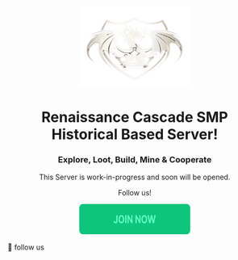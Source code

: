 <div align="center">
  <img src="images/RcSMP_logo.png" alt="Logo" width="220" height="160" />
</div>

<h1 align="center">Renaissance Cascade SMP Historical Based Server!</h1>
<h3 align="center">Explore, Loot, Build, Mine & Cooperate</h3>
<p align="center">This Server is work-in-progress and soon will be opened.</p>

<div align="center" >
  <p>Follow us!<p>
    <a href="https://discord.gg/kCJnupsY"><img src="intereact/btn.png" alt="Logo" width="220" height="60" /></a>
</div>


🔗 follow us
